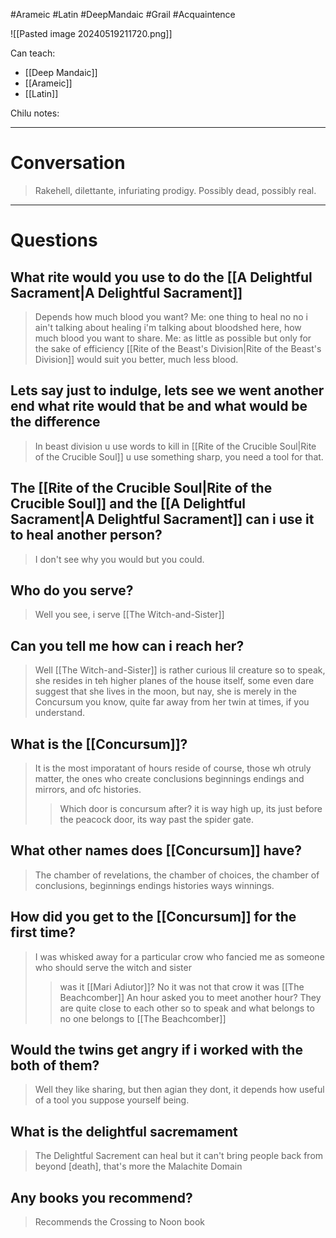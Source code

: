 #Arameic #Latin #DeepMandaic #Grail #Acquaintence 

![[Pasted image 20240519211720.png]]

Can teach:
- [[Deep Mandaic]]
- [[Arameic]]
- [[Latin]]

Chilu notes:

___

# Conversation

>Rakehell, dilettante, infuriating prodigy. Possibly dead, possibly real.

___

# Questions

## What rite would you use to do the [[A Delightful Sacrament|A Delightful Sacrament]]
>Depends how much blood you want?
>Me: one thing to heal
>no no i ain't talking about healing i'm talking about bloodshed here, how much blood you want to share.
>Me: as little as possible but only for the sake of efficiency
>[[Rite of the Beast's Division|Rite of the Beast's Division]] would suit you better, much less blood.
## Lets say just to indulge, lets see we went another end what rite would that be and what would be the difference
>In beast division u use words to kill
>in [[Rite of the Crucible Soul|Rite of the Crucible Soul]] u use something sharp, you need a tool for that.
## The [[Rite of the Crucible Soul|Rite of the Crucible Soul]] and the [[A Delightful Sacrament|A Delightful Sacrament]] can i use it to heal another person?
>I don't see why you would but you could.
## Who do you serve?
>Well you see, i serve [[The Witch-and-Sister]]
## Can you tell me how can i reach her?
>Well [[The Witch-and-Sister]] is rather curious lil creature so to speak, she resides in teh higher planes of the house itself, some even dare suggest that she lives in the moon, but nay, she is merely in the Concursum you know, quite far away from her twin at times, if you understand.
## What is the [[Concursum]]?
>It is the most imporatant of hours reside of course, those wh otruly matter, the ones who create conclusions beginnings endings and mirrors, and ofc histories.
>>Which door is concursum after?
>it is way high up, its just before the peacock door, its way past the spider gate.
## What other names does [[Concursum]] have?
>The chamber of revelations, the chamber of choices, the chamber of conclusions, beginnings endings histories ways winnings.
## How did you get to the [[Concursum]] for the first time?
>I was whisked away for a particular crow who fancied me as someone who should serve the witch and sister
>>was it [[Mari Adiutor]]?
>No it was not that crow it was [[The Beachcomber]]
>>An hour asked you to meet another hour?
>They are quite close to each other so to speak
>>and what belongs to no one belongs to [[The Beachcomber]]
## Would the twins get angry if i worked with the both of them?
>Well they like sharing, but then agian they dont, it depends how useful of a tool you suppose yourself being.
## What is the delightful sacremament
>The Delightful Sacrement can heal but it can't bring people back from beyond [death], that's more the Malachite Domain
## Any books you recommend?
>Recommends the Crossing to Noon book